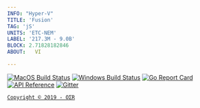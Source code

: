 ```yaml
---
INFO: "Hyper-V"
TITLE: 'Fusion'
TAG: 'jS'
UNITS: 'ETC-NEM'
LABEL: '217.3M - 9.0B'
BLOCK: 2.71828182846
ABOUT:   VI

---
```

[![MacOS Build Status](https://circleci.com/gh/ethereumproject/go-ethereum/tree/master.svg?style=shield)](https://circleci.com/gh/ethereumproject/go-ethereum/tree/master)
[![Windows Build Status](https://ci.appveyor.com/api/projects/status/github/ethereumproject/go-ethereum?svg=true)](https://ci.appveyor.com/project/splix/go-ethereum)
[![Go Report Card](https://goreportcard.com/badge/github.com/ethereumproject/go-ethereum)](https://goreportcard.com/report/github.com/ethereumproject/go-ethereum)
[![API Reference](https://camo.githubusercontent.com/915b7be44ada53c290eb157634330494ebe3e30a/68747470733a2f2f676f646f632e6f72672f6769746875622e636f6d2f676f6c616e672f6764646f3f7374617475732e737667
)](https://godoc.org/github.com/ethereumproject/go-ethereum)
[![Gitter](https://badges.gitter.im/Join%20Chat.svg)](https://gitter.im/ethereumproject/go-ethereum?utm_source=badge&utm_medium=badge&utm_campaign=pr-badge)

[` Copyright © 2019 - OΣR `](https://github.com/0ZT/OZT/blob/master/Information)
